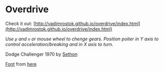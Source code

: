 # Overdrive

Check it out: [http://vadimrostok.github.io/overdrive/index.html](http://vadimrostok.github.io/overdrive/index.html)

_Use `p` and `n` or mouse wheel to chenge gears._ 
_Position poiter in Y axis to control acceleration/breaking and in X axis to turn._ 

Dodge Challenger 1970 by [Sethon](http://www.blendswap.com/user/Sethon)

[Font](http://mrdoob.github.io/three.js/examples/fonts/helvetiker_bold.typeface.js) from [here](http://mrdoob.github.io/three.js/examples/webgl_geometry_tessellation.html)
